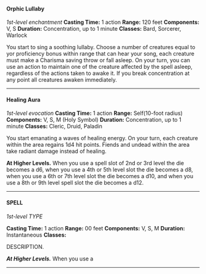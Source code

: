 
#### Orphic Lullaby
*1st-level enchantment*
**Casting Time:** 1 action
**Range:** 120 feet
**Components:** V, S
**Duration:** Concentration, up to 1 minute
**Classes:** Bard, Sorcerer, Warlock

You start to sing a soothing lullaby. Choose a number of creatures equal to yor proficiency bonus within range that can hear your song, each creature must make a Charisma saving throw or fall asleep.
On your turn, you can use an action to maintain one of the  creature affected by the spell asleep, regardless of the actions taken to awake it.
If you break concentration at any point all creatures awaken immediately. 

---

#### Healing Aura
*1st-level evocation*
**Casting Time:** 1 action
**Range:** Self(10-foot radius)
**Components:** V, S, M (Holy Symbol)
**Duration:** Concentration, up to 1 minute
**Classes:** Cleric, Druid, Paladin

You start emanating a waves of healing energy. On your turn, each creature within the area regains 1d4 hit points. Fiends and undead within the area take radiant damage instead of healing.

**At Higher Levels.** When you use a spell slot of 2nd or 3rd level the die becomes a d6, when you use a 4th or 5th level slot the die becomes a d8, when you use a 6th or 7th level slot the die becomes a d10, and when you use a 8th or 9th level spell slot the die becomes a d12.

___

#### SPELL
*1st-level TYPE*

**Casting Time:** 1 action
**Range:** 00 feet
**Components:** V, S, M
**Duration:** Instantaneous
**Classes:**

DESCRIPTION.

***At Higher Levels.*** When you use a 

---